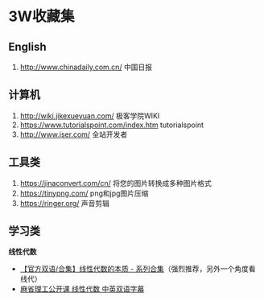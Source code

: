 # 3W收藏集

## English

1. http://www.chinadaily.com.cn/	中国日报







## 计算机

1. http://wiki.jikexueyuan.com/ 极客学院WIKI
2. https://www.tutorialspoint.com/index.htm tutorialspoint
3. http://www.jser.com/ 全站开发者





## 工具类

1. https://jinaconvert.com/cn/ 将您的图片转换成多种图片格式
2. https://tinypng.com/ png和jpg图片压缩
3. https://ringer.org/ 声音剪辑





## 学习类

**线性代数**

- [【官方双语/合集】线性代数的本质 - 系列合集](http://link.zhihu.com/?target=https%3A//www.bilibili.com/video/av6731067/)（强烈推荐，另外一个角度看线代）
- [麻省理工公开课 线性代数 中英双语字幕](http://link.zhihu.com/?target=https%3A//www.bilibili.com/video/av15463995/%3Ffrom%3Dsearch%26seid%3D1701259865239030488)